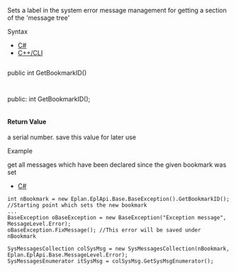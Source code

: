 Sets a label in the system error message management for getting a section of the 'message tree'

Syntax

* [C#](#i-syntax-CS)
* [C++/CLI](#i-syntax-CPP2005)

```
```
public int GetBookmarkID()
```
```

```
```
public:
int GetBookmarkID();
```
```

#### Return Value

a serial number. save this value for later use

Example

get all messages which have been declared since the given bookmark was set

* [C#](#i-tab-content-265c92fc-9b7b-48e1-b238-a4f0cea55105)

```
int nBookmark = new Eplan.EplApi.Base.BaseException().GetBookmarkID(); //Starting point which sets the new bookmark
...
BaseException oBaseException = new BaseException("Exception message", MessageLevel.Error);
oBaseException.FixMessage(); //This error will be saved under nBookmark

SysMessagesCollection colSysMsg = new SysMessagesCollection(nBookmark, Eplan.EplApi.Base.MessageLevel.Error);
SysMessagesEnumerator itSysMsg = colSysMsg.GetSysMsgEnumerator();
```
